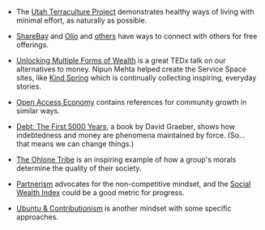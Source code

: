 
- The [Utah Terraculture Project](https://www.terracultureproject.org/) demonstrates healthy ways of living with minimal effort, as naturally as possible.

- [ShareBay](https://sharebay.org) and [Olio](olioex.com) and [others](https://openaccesseconomy.org/doku.php?id=prototyping) have ways to connect with others for free offerings.

- [Unlocking Multiple Forms of Wealth](https://www.youtube.com/watch?v=oUc_zhrdmaI) is a great TEDx talk on our alternatives to money. Nipun Mehta helped create the Service Space sites, like [Kind Spring](https://www.kindspring.org/story/) which is continually collecting inspiring, everyday stories.

- [Open Access Economy](https://openaccesseconomy.org) contains references for community growth in similar ways.

- [Debt: The First 5000 Years](https://en.wikipedia.org/wiki/Debt:_The_First_5000_Years), a book by David Graeber, shows how indebtedness and money are phenomena maintained by force. (So... that means we can change things.)

- [The Ohlone Tribe](https://www.shareable.net/a-life-of-sharing/) is an inspiring example of how a group's morals determine the quality of their society.

- [Partnerism](https://www.partnerism.org/) advocates for the non-competitive mindset, and the [Social Wealth Index](https://centerforpartnership.org/programs/social-wealth-index/) could be a good metric for progress.

- [Ubuntu & Contributionism](https://www.ubuntucontributionism.org/about) is another mindset with some specific approaches.

